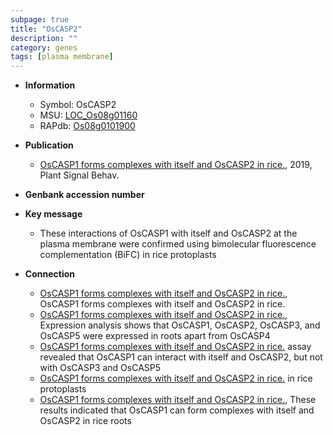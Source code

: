 ```yaml
---
subpage: true
title: "OsCASP2"
description: ""
category: genes
tags: [plasma membrane]
---
```


* **Information**  
    + Symbol: OsCASP2  
    + MSU: [LOC_Os08g01160](http://rice.plantbiology.msu.edu/cgi-bin/ORF_infopage.cgi?orf=LOC_Os08g01160)  
    + RAPdb: [Os08g0101900](http://rapdb.dna.affrc.go.jp/viewer/gbrowse_details/irgsp1?name=Os08g0101900)  

* **Publication**  
    + [OsCASP1 forms complexes with itself and OsCASP2 in rice.](http://www.ncbi.nlm.nih.gov/pubmed?term=OsCASP1+forms+complexes+with+itself+and+OsCASP2+in+rice.%5BTitle%5D), 2019, Plant Signal Behav.

* **Genbank accession number**  

* **Key message**  
    + These interactions of OsCASP1 with itself and OsCASP2 at the plasma membrane were confirmed using bimolecular fluorescence complementation (BiFC) in rice protoplasts

* **Connection**  
    + [OsCASP1 forms complexes with itself and OsCASP2 in rice.](http://www.ncbi.nlm.nih.gov/pubmed?term=OsCASP1+forms+complexes+with+itself+and+OsCASP2+in+rice.%5BTitle%5D), OsCASP1 forms complexes with itself and OsCASP2 in rice.
    + [OsCASP1 forms complexes with itself and OsCASP2 in rice.](http://www.ncbi.nlm.nih.gov/pubmed?term=OsCASP1+forms+complexes+with+itself+and+OsCASP2+in+rice.%5BTitle%5D),  Expression analysis shows that OsCASP1, OsCASP2, OsCASP3, and OsCASP5 were expressed in roots apart from OsCASP4
    + [OsCASP1 forms complexes with itself and OsCASP2 in rice.](Y2H) assay revealed that OsCASP1 can interact with itself and OsCASP2, but not with OsCASP3 and OsCASP5
    + [OsCASP1 forms complexes with itself and OsCASP2 in rice.](BiFC) in rice protoplasts
    + [OsCASP1 forms complexes with itself and OsCASP2 in rice.](http://www.ncbi.nlm.nih.gov/pubmed?term=OsCASP1+forms+complexes+with+itself+and+OsCASP2+in+rice.%5BTitle%5D),  These results indicated that OsCASP1 can form complexes with itself and OsCASP2 in rice roots



